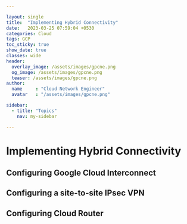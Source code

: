 ```yaml
---

layout: single
title:  "Implementing Hybrid Connectivity"
date:   2023-03-25 07:59:04 +0530
categories: Cloud
tags: GCP
toc_sticky: true
show_date: true
classes: wide
header:
  overlay_image: /assets/images/gpcne.png
  og_image: /assets/images/gpcne.png
  teaser: /assets/images/gpcne.png
author:
  name     : "Cloud Network Engineer"
  avatar   : "/assets/images/gpcne.png"

sidebar:
  - title: "Topics"
    nav: my-sidebar

---
```


# Implementing Hybrid Connectivity

## Configuring Google Cloud Interconnect



## Configuring a site-to-site IPsec VPN





## Configuring Cloud Router

